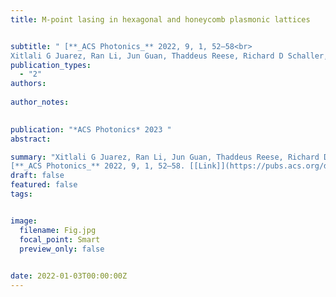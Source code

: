```yaml
---
title: M-point lasing in hexagonal and honeycomb plasmonic lattices


subtitle: " [**_ACS Photonics_** 2022, 9, 1, 52–58<br> 
Xitlali G Juarez, Ran Li, Jun Guan, Thaddeus Reese, Richard D Schaller, Teri W Odom* ](https://pubs.acs.org/doi/abs/10.1021/acsphotonics.1c01618)"
publication_types:
  - "2"
authors: 
  
author_notes:
  

publication: "*ACS Photonics* 2023 "
abstract: 

summary: "Xitlali G Juarez, Ran Li, Jun Guan, Thaddeus Reese, Richard D Schaller, Teri W Odom*  <br>
[**_ACS Photonics_** 2022, 9, 1, 52–58. [[Link]](https://pubs.acs.org/doi/abs/10.1021/acsphotonics.1c01618)"
draft: false
featured: false
tags:


image:
  filename: Fig.jpg
  focal_point: Smart
  preview_only: false

 
date: 2022-01-03T00:00:00Z
---
```







